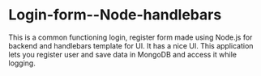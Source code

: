 # Login-form--Node-handlebars
This is a common functioning login, register form made using Node.js for backend and handlebars template for UI. It has a nice UI. This application lets you register user and save data in MongoDB and access it while logging.
